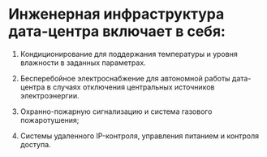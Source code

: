 # Инженерная инфраструктура дата-центра включает в себя:
1. Кондиционирование для поддержания температуры и уровня влажности в заданных параметрах.

2. Бесперебойное электроснабжение для автономной работы дата-центра в случаях отключения центральных источников электроэнергии.

3. Охранно-пожарную сигнализацию и система газового пожаротушения; 

4. Системы удаленного IP-контроля, управления питанием и контроля доступа.
